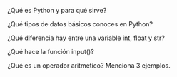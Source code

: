 ¿Qué es Python y para qué sirve?

¿Qué tipos de datos básicos conoces en Python?

¿Qué diferencia hay entre una variable int, float y str?

¿Qué hace la función input()?

¿Qué es un operador aritmético? Menciona 3 ejemplos.